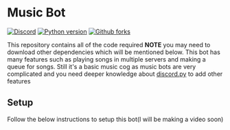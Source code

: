 # Music Bot


[![Discord](https://img.shields.io/discord/735831202799419454?label=DISCORD&logo=discord&style=for-the-badge)](https://discord.gg/dVNfdXe)
[![Python version](https://img.shields.io/pypi/pyversions/django?logo=python&style=for-the-badge)](https://python.org)
[![Github forks](https://img.shields.io/github/forks/MrArkon/MusicBotInDiscordpy?label=GITHUB%20FORKS&logo=github&style=for-the-badge)](https://github.com/MrArkon/MusicBotinDiscordpy)

This repository contains all of the code required **NOTE** you may need to download other dependencies which will be mentioned below. This bot has many features such as playing songs in multiple servers and making a queue for songs. Still it's a basic music cog as music bots are very complicated and you need deeper knowledge about [discord.py](https://pypi.org/project/discord.py/) to add other features

## Setup

Follow the below instructions to setup this bot(I will be making a video soon)

